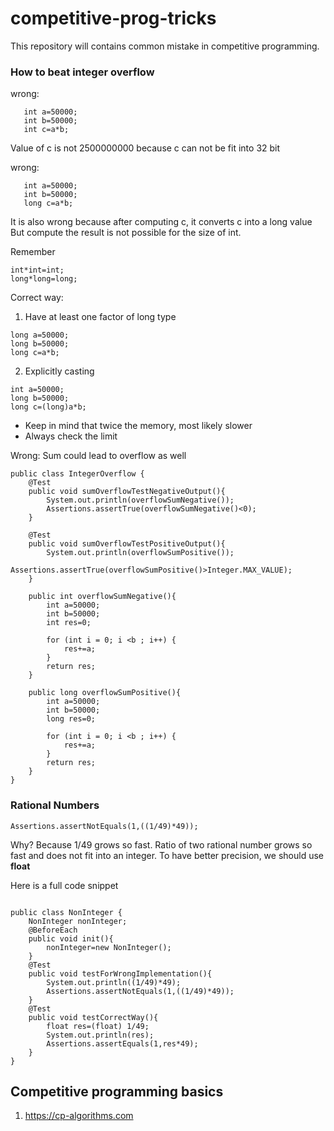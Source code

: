 # competitive-prog-tricks
This repository will contains common mistake in competitive programming. 

### How to beat integer overflow
wrong:

```
   int a=50000;
   int b=50000;
   int c=a*b;
```

Value of c is not 2500000000 because c can not be fit into 32 bit

wrong:
```
   int a=50000;
   int b=50000;
   long c=a*b;
```
It is also wrong because after computing c, it converts c into a long value
But compute the result is not possible for the size of int. 

Remember 
```
int*int=int;
long*long=long;
```

Correct way: 
1. Have at least one factor of long type
```
long a=50000;
long b=50000;
long c=a*b;
```
2. Explicitly casting
```
int a=50000;
long b=50000;
long c=(long)a*b;
```
* Keep in mind that twice the memory, most likely slower
* Always check the limit

Wrong: 
Sum could lead to overflow as well

```
public class IntegerOverflow {
    @Test
    public void sumOverflowTestNegativeOutput(){
        System.out.println(overflowSumNegative());
        Assertions.assertTrue(overflowSumNegative()<0);
    }

    @Test
    public void sumOverflowTestPositiveOutput(){
        System.out.println(overflowSumPositive());
        Assertions.assertTrue(overflowSumPositive()>Integer.MAX_VALUE);
    }

    public int overflowSumNegative(){
        int a=50000;
        int b=50000;
        int res=0;

        for (int i = 0; i <b ; i++) {
            res+=a;
        }
        return res;
    }

    public long overflowSumPositive(){
        int a=50000;
        int b=50000;
        long res=0;

        for (int i = 0; i <b ; i++) {
            res+=a;
        }
        return res;
    }
}

```

### Rational Numbers
```$xslt
Assertions.assertNotEquals(1,((1/49)*49));
```
Why? Because 1/49 grows so fast. Ratio of two rational number grows so fast and does not fit into an integer.
To have better precision, we should use **float**

Here is a full code snippet

```$xslt

public class NonInteger {
    NonInteger nonInteger;
    @BeforeEach
    public void init(){
        nonInteger=new NonInteger();
    }
    @Test
    public void testForWrongImplementation(){
        System.out.println((1/49)*49);
        Assertions.assertNotEquals(1,((1/49)*49));
    }
    @Test
    public void testCorrectWay(){
        float res=(float) 1/49;
        System.out.println(res);
        Assertions.assertEquals(1,res*49);
    }
}

```
## Competitive programming basics
1. https://cp-algorithms.com
